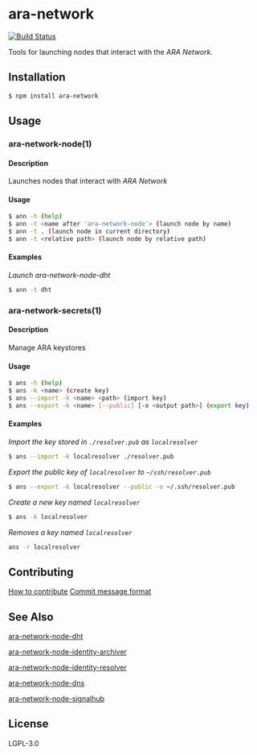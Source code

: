ara-network
===========

[![Build Status](https://travis-ci.com/AraBlocks/ara-network.svg?token=r6p7pesHZ9MRJsVsrYFe&branch=master)](https://travis-ci.com/AraBlocks/ara-network)

Tools for launching nodes that interact with the _ARA Network_.

## Installation

```bash
$ npm install ara-network
```

## Usage

### ara-network-node(1)

#### Description

Launches nodes that interact with _ARA Network_

#### Usage

```bash
$ ann -h (help)
$ ann -t <name after 'ara-network-node'> (launch node by name)
$ ann -t . (launch node in current directory)
$ ann -t <relative path> (launch node by relative path)
```

#### Examples

*Launch ara-network-node-dht*
```bash
$ ann -t dht
```

### ara-network-secrets(1)

#### Description

Manage ARA keystores

#### Usage

```bash
$ ans -h (help)
$ ans -k <name> (create key)
$ ans --import -k <name> <path> (import key)
$ ans --export -k <name> [--public] [-o <output path>] (export key)
```

#### Examples

*Import the key stored in `./resolver.pub` as `localresolver`*
```bash
$ ans --import -k localresolver ./resolver.pub
```

*Export the public key of `localresolver` to `~/ssh/resolver.pub`*
```bash
$ ans --export -k localresolver --public -o ~/.ssh/resolver.pub
```

*Create a new key named `localresolver`*
```bash
$ ans -k localresolver
```

*Removes a key named `localresolver`*
```bash
ans -r localresolver
```
## Contributing

[How to contribute](/CONTRIBUTING.md)
[Commit message format](/COMMIT_FORMAT.md)

## See Also

[ara-network-node-dht](https://github.com/arablocks/ara-network-node-dht)

[ara-network-node-identity-archiver](https://github.com/arablocks/ara-network-node-identity-archiver)

[ara-network-node-identity-resolver](https://github.com/arablocks/ara-network-node-identity-resolver)

[ara-network-node-dns](https://github.com/arablocks/ara-network-node-dns)

[ara-network-node-signalhub](https://github.com/arablocks/ara-network-node-signalhub)

## License

LGPL-3.0
